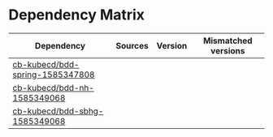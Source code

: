 # Dependency Matrix

Dependency | Sources | Version | Mismatched versions
---------- | ------- | ------- | -------------------
[cb-kubecd/bdd-spring-1585347808](https://github.com/cb-kubecd/bdd-spring-1585347808.git) |  | []() | 
[cb-kubecd/bdd-nh-1585349068](https://github.com/cb-kubecd/bdd-nh-1585349068.git) |  | []() | 
[cb-kubecd/bdd-sbhg-1585349068](https://github.com/cb-kubecd/bdd-sbhg-1585349068.git) |  | []() | 
